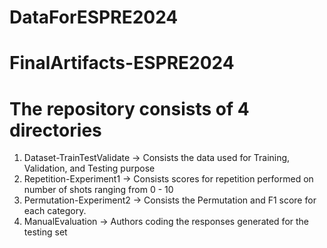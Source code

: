 # DataForESPRE2024

# FinalArtifacts-ESPRE2024

# The repository consists of 4 directories 
1. Dataset-TrainTestValidate -> Consists the data used for Training, Validation, and Testing purpose
2. Repetition-Experiment1 -> Consists scores for repetition performed on number of shots ranging from 0 - 10
3. Permutation-Experiment2 -> Consists the Permutation and F1 score for each category. 
4. ManualEvaluation -> Authors coding the responses generated for the testing set

